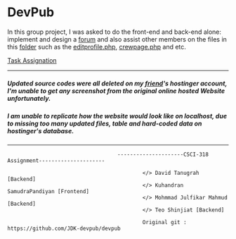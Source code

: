 # DevPub
In this group project, I was asked to do the front-end and back-end alone: implement and design a [forum](https://github.com/shinjiat/DevPub-Website/tree/master/db/forum) and also assist other members on the files in this [folder](https://github.com/shinjiat/DevPub-Website/tree/master/db) such as the [editprofile.php](https://github.com/shinjiat/DevPub-Website/blob/master/db/editprofile.php), [crewpage.php](https://github.com/shinjiat/DevPub-Website/blob/master/db/crewpage.php) and etc.



[Task Assignation](https://github.com/JDK-devpub/devpub/projects/1)

__________________________________________________________________________________________________________________________________________
##### Updated source codes were all deleted on my [friend](https://github.com/orgs/JDK-devpub/people/buyback)'s hostinger account, I'm unable to get any screenshot from the original online hosted Website unfortunately.
##### I am unable to replicate how the website would look like on localhost, due to missing too many updated files, table and hard-coded data on hostinger's database.
__________________________________________________________________________________________________________________________________________




                                       ---------------------CSCI-318 Assignment---------------------
                                                      
                                               </> David Tanugrah [Backend]
                                               </> Kuhandran SamudraPandiyan [Frontend]
                                               </> Mohmmad Julfikar Mahmud [Backend]
                                               </> Teo Shinjiat [Backend]                                              
                                               
                                               Original git : https://github.com/JDK-devpub/devpub
